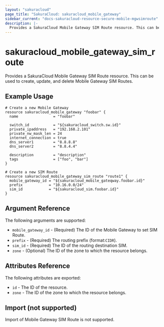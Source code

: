 ```yaml
---
layout: "sakuracloud"
page_title: "SakuraCloud: sakuracloud_mobile_gateway"
sidebar_current: "docs-sakuracloud-resource-secure-mobile-mgwsimroute"
description: |-
  Provides a SakuraCloud Mobile Gateway SIM Route resource. This can be used to create and delete Mobile Gateway SIM Routes.
---
```


# sakuracloud\_mobile\_gateway\_sim\_route

Provides a SakuraCloud Mobile Gateway SIM Route resource. This can be used to create, update, and delete Mobile Gateway SIM Routes.

## Example Usage

```hcl
# Create a new Mobile Gateway
resource sakuracloud_mobile_gateway "foobar" {
  name                = "foobar"

  switch_id           = "${sakuracloud_switch.sw.id}"
  private_ipaddress   = "192.168.2.101"
  private_nw_mask_len = 24
  internet_connection = true
  dns_server1         = "8.8.8.8"
  dns_server2         = "8.8.4.4" 
  
  description         = "description"
  tags                = ["foo", "bar"]
}

# Create a new SIM Route
resource sakuracloud_mobile_gateway_sim_route "route1" {
  mobile_gateway_id = "${sakuracloud_mobile_gateqway.foobar.id}"
  prefix            = "10.16.0.0/24"
  sim_id            = "${sakuracloud_sim.foobar.id}"
}

```

## Argument Reference

The following arguments are supported:

* `mobile_gateway_id` - (Required) The ID of the Mobile Gateway to set SIM Route.
* `prefix` - (Required) The routing prefix (format:`CIDR`).
* `sim_id` - (Required) The ID of the routing destination SIM.
* `zone` - (Optional) The ID of the zone to which the resource belongs.

## Attributes Reference

The following attributes are exported:

* `id` - The ID of the resource.
* `zone` - The ID of the zone to which the resource belongs.

## Import (not supported)

Import of Mobile Gateway SIM Route is not supported.
